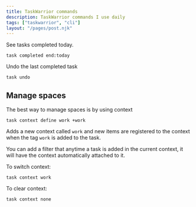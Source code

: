 ```yaml
---
title: TaskWarrior commands 
description: TaskWarrior commands I use daily 
tags: ["taskwarrior", "cli"]
layout: "/pages/post.njk"
---
```

See tasks completed today.

```console
task completed end:today
```
Undo the last completed task 

```console
task undo
```
## Manage spaces

The best way to manage spaces is by using context

```console
task context define work +work
```
Adds a new context called `work` and new items are registered to the context when the tag `work` is added to the task.

You can add a filter that anytime a task is added in the current context, it will have the context automatically attached to it.

To switch context:

```console
task context work
```

To clear context:

```console
task context none
```


